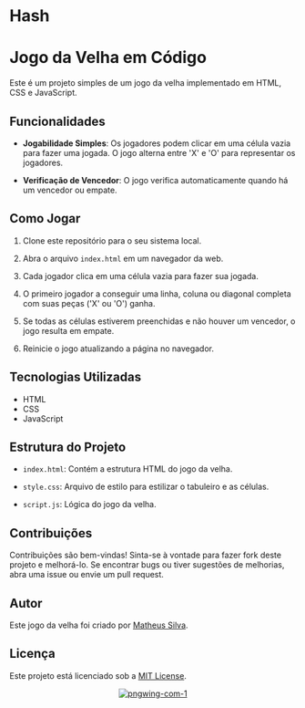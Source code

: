 # Hash

# Jogo da Velha em Código

Este é um projeto simples de um jogo da velha implementado em HTML, CSS e JavaScript.

## Funcionalidades

- **Jogabilidade Simples**: Os jogadores podem clicar em uma célula vazia para fazer uma jogada. O jogo alterna entre 'X' e 'O' para representar os jogadores.

- **Verificação de Vencedor**: O jogo verifica automaticamente quando há um vencedor ou empate.

## Como Jogar

1. Clone este repositório para o seu sistema local.

2. Abra o arquivo `index.html` em um navegador da web.

3. Cada jogador clica em uma célula vazia para fazer sua jogada.

4. O primeiro jogador a conseguir uma linha, coluna ou diagonal completa com suas peças ('X' ou 'O') ganha.

5. Se todas as células estiverem preenchidas e não houver um vencedor, o jogo resulta em empate.

6. Reinicie o jogo atualizando a página no navegador.

## Tecnologias Utilizadas

- HTML
- CSS
- JavaScript

## Estrutura do Projeto

- `index.html`: Contém a estrutura HTML do jogo da velha.

- `style.css`: Arquivo de estilo para estilizar o tabuleiro e as células.

- `script.js`: Lógica do jogo da velha.

## Contribuições

Contribuições são bem-vindas! Sinta-se à vontade para fazer fork deste projeto e melhorá-lo. Se encontrar bugs ou tiver sugestões de melhorias, abra uma issue ou envie um pull request.

## Autor

Este jogo da velha foi criado por [Matheus Silva](https://github.com/matheussilvacydevs).

## Licença

Este projeto está licenciado sob a [MIT License](LICENSE).

<div align="center">
<a href="https://ibb.co/XLZJkb4"><img src="https://i.ibb.co/vqxzvHB/pngwing-com-1.png" alt="pngwing-com-1" border="0" /></a>
  </div>
